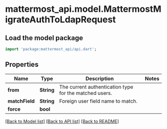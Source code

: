 # mattermost_api.model.MattermostMigrateAuthToLdapRequest

## Load the model package
```dart
import 'package:mattermost_api/api.dart';
```

## Properties
Name | Type | Description | Notes
------------ | ------------- | ------------- | -------------
**from** | **String** | The current authentication type for the matched users. | 
**matchField** | **String** | Foreign user field name to match. | 
**force** | **bool** |  | 

[[Back to Model list]](../GENERATED_README.md#documentation-for-models) [[Back to API list]](../GENERATED_README.md#documentation-for-api-endpoints) [[Back to README]](../GENERATED_README.md)


